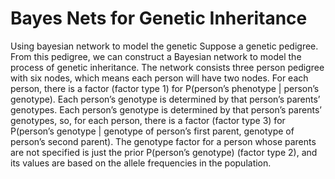 # Bayes Nets for Genetic Inheritance

Using bayesian network to model the genetic Suppose a genetic pedigree. From this
pedigree, we can construct a Bayesian network to model the process of genetic inheritance. The network consists three person pedigree with six nodes, which means each person will have two nodes. For each person, there is a factor (factor type 1) for P(person’s phenotype | person’s genotype). Each person’s genotype is determined by that person’s parents’ genotypes. Each person’s genotype is determined by that person’s parents’ genotypes, so, for each person, there is a factor (factor type 3) for P(person’s genotype | genotype of person’s first
parent, genotype of person’s second parent). The genotype factor for a person whose parents are not specified is just the prior P(person’s genotype) (factor type 2), and its values are based on the allele frequencies in the population.
